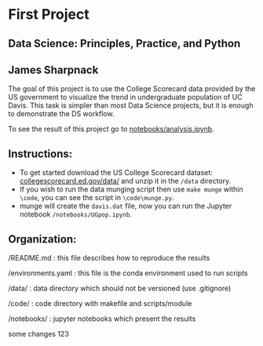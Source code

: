 # First Project
## Data Science: Principles, Practice, and Python
## James Sharpnack

The goal of this project is to use the College Scorecard data provided by the US government to visualize the trend in undergraduate population of UC Davis.  This task is simpler than most Data Science projects, but it is enough to demonstrate the DS workflow.

To see the result of this project go to [notebooks/analysis.ipynb](notebooks/analysis.ipynb).

## Instructions:
- To get started download the US College Scorecard dataset: [collegescorecard.ed.gov/data/](https://collegescorecard.ed.gov/data/) and unzip it in the `/data` directory.
- If you wish to run the data munging script then use `make munge` within `\code`, you can see the script in `\code\munge.py`.
- munge will create the `davis.dat` file, now you can run the Jupyter notebook `/notebooks/UGpop.ipynb`.

## Organization:
/README.md : this file describes how to reproduce the results

/environments.yaml : this file is the conda environment used to run scripts

/data/ : data directory which should not be versioned (use .gitignore)

/code/ : code directory with makefile and scripts/module

/notebooks/ : jupyter notebooks which present the results

some changes 123
